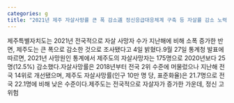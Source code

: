 ```yaml
---
categories: g
title: "2021년 제주 자살사망률 큰 폭 감소道 정신응급대응체계 구축 등 자살률 감소 노력"
---
```

제주특별자치도는 2021년 전국적으로 자살 사망자 수가 지난해에 비해 소폭 증가한 반면, 제주도는 큰 폭으로 감소한 것으로 조사됐다고 4일 밝혔다.9월 27일 통계청 발표에 따르면, 2021년 사망원인 통계에서 제주도의 자살사망자는 175명으로 2020년보다 25명(12.5%) 감소했다.자살사망률은 2018년부터 전국 2위 수준에 머물렀으나 지난해 전국 14위로 개선됐으며, 제주도 자살사망률(인구 10만 명 당, 표준화율)은 21.7명으로 전국 22.1명에 비해 낮은 수준이다.제주도는 전국적으로 자살자가 증가한 가운데, 정신 고위험